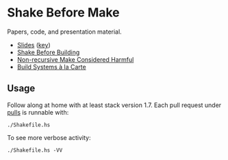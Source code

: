 # Shake Before Make

Papers, code, and presentation material.

+ [Slides](Shake.pdf) ([key](Shake.key))
+ [Shake Before Building](shake-before-building.pdf)
+ [Non-recursive Make Considered Harmful](non-recursive-make-considerered-harmful.pdf)
+ [Build Systems à la Carte](build-systems-a-la-carte.pdf)

## Usage

Follow along at home with at least stack version 1.7. Each pull request under
[pulls](https://github.com/swift-nav/shake-before-make/pulls) is runnable with:

    ./Shakefile.hs
    
To see more verbose activity:

    ./Shakefile.hs -VV
